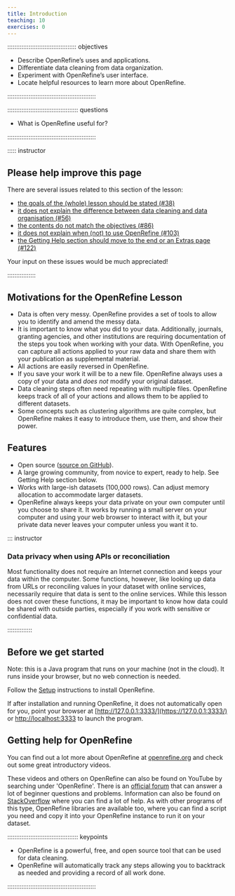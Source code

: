```yaml
---
title: Introduction
teaching: 10
exercises: 0
---
```


::::::::::::::::::::::::::::::::::::::: objectives

- Describe OpenRefine’s uses and applications.
- Differentiate data cleaning from data organization.
- Experiment with OpenRefine’s user interface.
- Locate helpful resources to learn more about OpenRefine.

::::::::::::::::::::::::::::::::::::::::::::::::::

:::::::::::::::::::::::::::::::::::::::: questions

- What is OpenRefine useful for?

::::::::::::::::::::::::::::::::::::::::::::::::::

::::: instructor

## Please help improve this page

There are several issues related to this section of the lesson:

- [the goals of the (whole) lesson should be stated (#38)][issue-38]
- [it does not explain the difference between data cleaning and data organisation (#56)][issue-56]
- [the contents do not match the objectives (#86)][issue-86]
- [it does not explain when (not) to use OpenRefine (#103)][issue-103]
- [the Getting Help section should move to the end or an Extras page (#122)][issue-122]

[issue-38]: https://github.com/datacarpentry/openrefine-socialsci/issues/38
[issue-56]: https://github.com/datacarpentry/openrefine-socialsci/issues/56
[issue-86]: https://github.com/datacarpentry/openrefine-socialsci/issues/86
[issue-103]: https://github.com/datacarpentry/openrefine-socialsci/issues/103
[issue-122]: https://github.com/datacarpentry/openrefine-socialsci/issues/122

Your input on these issues would be much appreciated!

::::::::::::::::

## Motivations for the OpenRefine Lesson

- Data is often very messy. OpenRefine provides a set of tools to allow you to
  identify and amend the messy data.
- It is important to know what you did to your data. Additionally, journals,
  granting agencies, and other institutions are requiring documentation of the
  steps you took when working with your data. With OpenRefine, you can capture
  all actions applied to your raw data and share them with your publication as
  supplemental material.
- All actions are easily reversed in OpenRefine.
- If you save your work it will be to a new file. OpenRefine always uses a copy
  of your data and *does not* modify your original dataset.
- Data cleaning steps often need repeating with multiple files. OpenRefine
  keeps track of all of your actions and allows them to be applied to different datasets.
- Some concepts such as clustering algorithms are quite complex, but OpenRefine
  makes it easy to introduce them, use them, and show their power.

## Features

- Open source ([source on GitHub](https://github.com/OpenRefine/OpenRefine)).
- A large growing community, from novice to expert, ready to help. See Getting
  Help section below.
- Works with large-ish datasets (100,000 rows). Can adjust memory allocation to
  accommodate larger datasets.
- OpenRefine always keeps your data private on your own computer until you
  choose to share it. It works by running a small server on your computer and
  using your web browser to interact with it, but your private data never
  leaves your computer unless you want it to.


::: instructor

### Data privacy when using APIs or reconciliation

Most functionality does not require an Internet connection and keeps your data
within the computer.
Some functions, however, like looking up data from URLs or reconciling values
in your dataset with online services, necessarily require that data is sent to
the online services.
While this lesson does not cover these functions, it may be important to know
how data could be shared with outside parties, especially if you work with
sensitive or confidential data.

::::::::::::::

## Before we get started

Note: this is a Java program that runs on your machine (not in the cloud). It
runs inside your browser, but no web connection is needed.

Follow the [Setup](../learners/setup.md) instructions to install OpenRefine.

If after installation and running OpenRefine, it does not automatically open
for you, point your browser at [http://127.0.0.1:3333/](https://127.0.0.1:3333/)
or [http://localhost:3333](https://localhost:3333) to launch the program.

## Getting help for OpenRefine

You can find out a lot more about OpenRefine at [openrefine.org](https://openrefine.org)
and check out some great introductory videos.

These videos and others on OpenRefine can also be found on YouTube by searching under
'OpenRefine'.  There is an [official forum](https://forum.openrefine.org/) that
can answer a lot of beginner questions and problems. Information can also be found on
[StackOverflow](https://stackoverflow.com/questions/tagged/openrefine) where
you can find a lot of help. As with other programs of this type, OpenRefine
libraries are available too, where you can find a script you need and copy it
into your OpenRefine instance to run it on your dataset.



:::::::::::::::::::::::::::::::::::::::: keypoints

- OpenRefine is a powerful, free, and open source tool that can be used for data cleaning.
- OpenRefine will automatically track any steps allowing you to backtrack as needed and providing a record of all work done.

::::::::::::::::::::::::::::::::::::::::::::::::::


